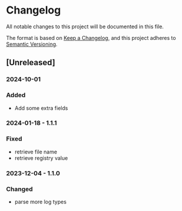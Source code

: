 # Changelog

All notable changes to this project will be documented in this file.

The format is based on [Keep a Changelog](https://keepachangelog.com/en/1.0.0/),
and this project adheres to [Semantic Versioning](https://semver.org/spec/v2.0.0.html).

## [Unreleased]

### 2024-10-01

### Added

- Add some extra fields

### 2024-01-18 - 1.1.1

### Fixed

- retrieve file name
- retrieve registry value

### 2023-12-04 - 1.1.0

### Changed

- parse more log types
